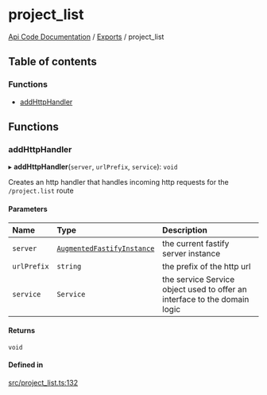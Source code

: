 # project\_list
 
[Api Code Documentation](../README.md) / [Exports](../modules.md) / project\_list

## Table of contents

### Functions

- [addHttpHandler](project_list.md#addhttphandler)

## Functions

### addHttpHandler

▸ **addHttpHandler**(`server`, `urlPrefix`, `service`): `void`

Creates an http handler that handles incoming http requests for the `/project.list` route

#### Parameters

| Name | Type | Description |
| :------ | :------ | :------ |
| `server` | [`AugmentedFastifyInstance`](../interfaces/types.AugmentedFastifyInstance.md) | the current fastify server instance |
| `urlPrefix` | `string` | the prefix of the http url |
| `service` | `Service` | the service Service object used to offer an interface to the domain logic |

#### Returns

`void`

#### Defined in

[src/project_list.ts:132](https://github.com/openkfw/TruBudget/blob/086d599/api/src/project_list.ts#L132)
